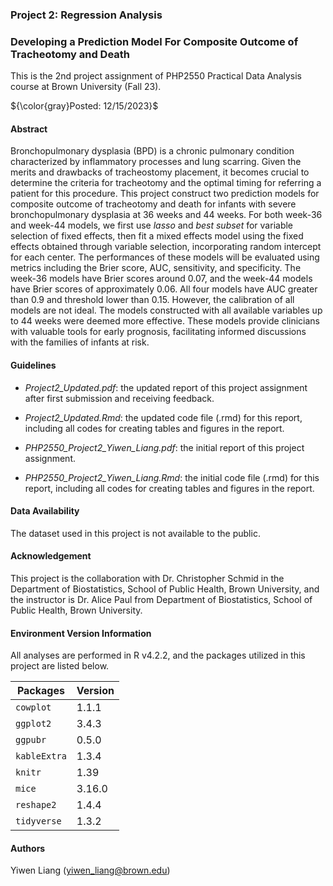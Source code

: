 ### Project 2: Regression Analysis

### Developing a Prediction Model For Composite Outcome of Tracheotomy and Death

This is the 2nd project assignment of PHP2550 Practical Data Analysis course at Brown University (Fall 23).

${\color{gray}Posted: 12/15/2023}$

#### Abstract

Bronchopulmonary dysplasia (BPD) is a chronic pulmonary condition characterized by inflammatory processes and lung scarring. Given the merits and drawbacks of tracheostomy placement, it becomes crucial to determine the criteria for tracheotomy and the optimal timing for referring a patient for this procedure. This project construct two prediction models for composite outcome of tracheotomy and death for infants with severe bronchopulmonary dysplasia at 36 weeks and 44 weeks. For both week-36 and week-44 models, we first use *lasso* and *best subset* for variable selection of fixed effects, then fit a mixed effects model using the fixed effects obtained through variable selection, incorporating random intercept for each center. The performances of these models will be evaluated using metrics including the Brier score, AUC, sensitivity, and specificity. The week-36 models have Brier scores around 0.07, and the week-44 models have Brier scores of approximately 0.06. All four models have AUC greater than 0.9 and threshold lower than 0.15. However, the calibration of all models are not ideal. The models constructed with all available variables up to 44 weeks were deemed more effective. These models provide clinicians with valuable tools for early prognosis, facilitating informed discussions with the families of infants at risk.

#### Guidelines

* *Project2_Updated.pdf*: the updated report of this project assignment after first submission and receiving feedback.

* *Project2_Updated.Rmd*: the updated code file (.rmd) for this report, including all codes for creating tables and figures in the report.

* *PHP2550_Project2_Yiwen_Liang.pdf*: the initial report of this project assignment.

* *PHP2550_Project2_Yiwen_Liang.Rmd*: the initial code file (.rmd) for this report, including all codes for creating tables and figures in the report.

#### Data Availability

The dataset used in this project is not available to the public.

#### Acknowledgement

This project is the collaboration with Dr. Christopher Schmid in the Department of Biostatistics, School of Public Health, Brown University, and the instructor is Dr. Alice Paul from Department of Biostatistics, School of Public Health, Brown University.
 
#### Environment Version Information

All analyses are performed in R v4.2.2, and the packages utilized in this project are listed below.

| Packages  | Version |
| ------------- | ------------- |
| `cowplot`  | 1.1.1   |
| `ggplot2`  | 3.4.3  |
| `ggpubr`  | 0.5.0  |
| `kableExtra`  | 1.3.4  |
| `knitr`  | 1.39  |
| `mice`  | 3.16.0  |
| `reshape2`  | 1.4.4  |
| `tidyverse` | 1.3.2  |

#### Authors

Yiwen Liang (yiwen_liang@brown.edu)

